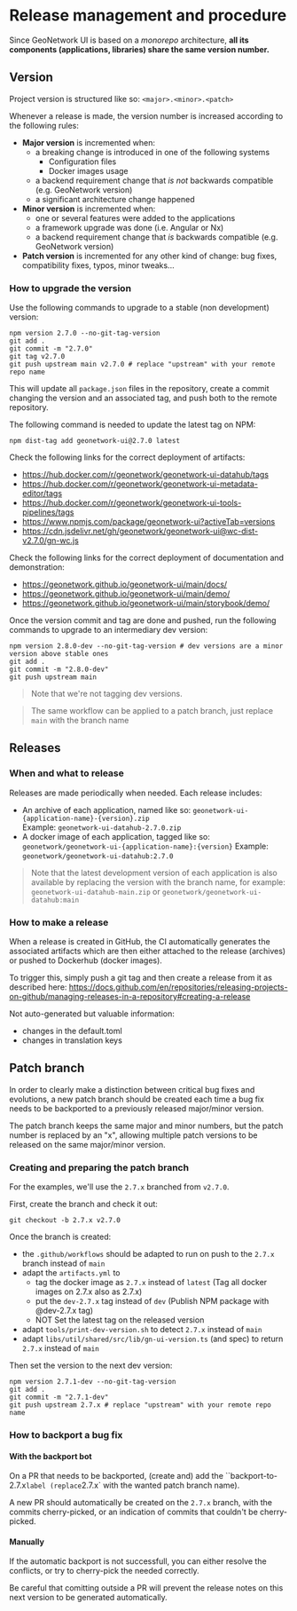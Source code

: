 # Release management and procedure

Since GeoNetwork UI is based on a _monorepo_ architecture, **all its components (applications, libraries) share the same
version number.**

## Version

Project version is structured like so: `<major>.<minor>.<patch>`

Whenever a release is made, the version number is increased according to the following rules:

- **Major version** is incremented when:
  - a breaking change is introduced in one of the following systems
    - Configuration files
    - Docker images usage
  - a backend requirement change that _is not_ backwards compatible (e.g. GeoNetwork version)
  - a significant architecture change happened
- **Minor version** is incremented when:
  - one or several features were added to the applications
  - a framework upgrade was done (i.e. Angular or Nx)
  - a backend requirement change that _is_ backwards compatible (e.g. GeoNetwork version)
- **Patch version** is incremented for any other kind of change: bug fixes, compatibility fixes, typos, minor tweaks...

### How to upgrade the version

Use the following commands to upgrade to a stable (non development) version:

```shell
npm version 2.7.0 --no-git-tag-version
git add .
git commit -m "2.7.0"
git tag v2.7.0
git push upstream main v2.7.0 # replace "upstream" with your remote repo name
```

This will update all `package.json` files in the repository, create a commit changing the version and an associated tag, and push both
to the remote repository.

The following command is needed to update the latest tag on NPM:

```shell
npm dist-tag add geonetwork-ui@2.7.0 latest
```

Check the following links for the correct deployment of artifacts:

- https://hub.docker.com/r/geonetwork/geonetwork-ui-datahub/tags
- https://hub.docker.com/r/geonetwork/geonetwork-ui-metadata-editor/tags
- https://hub.docker.com/r/geonetwork/geonetwork-ui-tools-pipelines/tags
- https://www.npmjs.com/package/geonetwork-ui?activeTab=versions
- https://cdn.jsdelivr.net/gh/geonetwork/geonetwork-ui@wc-dist-v2.7.0/gn-wc.js

Check the following links for the correct deployment of documentation and demonstration:

- https://geonetwork.github.io/geonetwork-ui/main/docs/
- https://geonetwork.github.io/geonetwork-ui/main/demo/
- https://geonetwork.github.io/geonetwork-ui/main/storybook/demo/

Once the version commit and tag are done and pushed, run the following commands to upgrade to an intermediary dev version:

```shell
npm version 2.8.0-dev --no-git-tag-version # dev versions are a minor version above stable ones
git add .
git commit -m "2.8.0-dev"
git push upstream main
```

> Note that we're not tagging dev versions.

> The same workflow can be applied to a patch branch, just replace `main` with the branch name

## Releases

### When and what to release

Releases are made periodically when needed. Each release includes:

- An archive of each application, named like so: `geonetwork-ui-{application-name}-{version}.zip`  
  Example: `geonetwork-ui-datahub-2.7.0.zip`
- A docker image of each application, tagged like so: `geonetwork/geonetwork-ui-{application-name}:{version}`
  Example: `geonetwork/geonetwork-ui-datahub:2.7.0`

> Note that the latest development version of each application is also available by replacing the version with
> the branch name, for example:
> `geonetwork-ui-datahub-main.zip` or `geonetwork/geonetwork-ui-datahub:main`

### How to make a release

When a release is created in GitHub, the CI automatically generates the associated artifacts which
are then either attached to the release (archives) or pushed to Dockerhub (docker images).

To trigger this, simply push a git tag and then create a release from it as described here:
https://docs.github.com/en/repositories/releasing-projects-on-github/managing-releases-in-a-repository#creating-a-release

Not auto-generated but valuable information:

- changes in the default.toml
- changes in translation keys

## Patch branch

In order to clearly make a distinction between critical bug fixes and evolutions, a new patch branch should be created each time a bug fix needs to be backported to a previously released major/minor version.

The patch branch keeps the same major and minor numbers, but the patch number is replaced by an "x", allowing multiple patch versions to be released on the same major/minor version.

### Creating and preparing the patch branch

For the examples, we'll use the `2.7.x` branched from `v2.7.0`.

First, create the branch and check it out:

```shell
git checkout -b 2.7.x v2.7.0
```

Once the branch is created:

- the `.github/workflows` should be adapted to run on push to the `2.7.x` branch instead of `main`
- adapt the `artifacts.yml` to
  - tag the docker image as `2.7.x` instead of `latest` (Tag all docker images on 2.7.x also as 2.7.x)
  - put the `dev-2.7.x` tag instead of `dev` (Publish NPM package with @dev-2.7.x tag)
  - NOT Set the latest tag on the released version
- adapt `tools/print-dev-version.sh` to detect `2.7.x` instead of `main`
- adapt `libs/util/shared/src/lib/gn-ui-version.ts` (and spec) to return `2.7.x` instead of `main`

Then set the version to the next dev version:

```shell
npm version 2.7.1-dev --no-git-tag-version
git add .
git commit -m "2.7.1-dev"
git push upstream 2.7.x # replace "upstream" with your remote repo name
```

### How to backport a bug fix

#### With the backport bot

On a PR that needs to be backported, (create and) add the ``backport-to-2.7.x` label (replace `2.7.x` with the wanted patch branch name).

A new PR should automatically be created on the `2.7.x` branch, with the commits cherry-picked, or an indication of commits that couldn't be cherry-picked.

#### Manually

If the automatic backport is not successfull, you can either resolve the conflicts, or try to cherry-pick the needed correctly.

Be careful that comitting outside a PR will prevent the release notes on this next version to be generated automatically.
